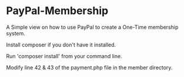# PayPal-Membership
A Simple view on how to use PayPal to create a One-Time membership system.

Install composer if you don't have it installed.

Run 'composer install' from your command line.

Modify line 42 & 43 of the payment.php file in the member directory.